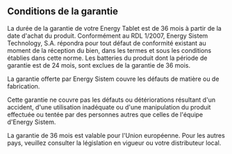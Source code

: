 ## Conditions de la garantie

La durée de la garantie de votre Energy Tablet est de 36 mois à partir de la date d'achat du produit. Conformément au RDL 1/2007, Energy Sistem Technology, S.A. répondra pour tout défaut de conformité existant au moment de la réception du bien, dans les termes et sous les conditions établies dans cette norme. Les batteries du produit dont la période de garantie est de 24 mois, sont exclues de la garantie de 36 mois.

La garantie offerte par Energy Sistem couvre les défauts de matière ou de fabrication.

Cette garantie ne couvre pas les défauts ou détériorations résultant d'un accident, d'une utilisation inadéquate ou d'une manipulation du produit effectuée ou tentée par des personnes autres que celles de l'équipe d'Energy Sistem.

La garantie de 36 mois est valable pour l'Union européenne. Pour les autres pays, veuillez consulter la législation en vigueur ou votre distributeur local.
